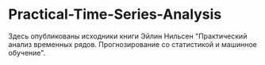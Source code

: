 # Practical-Time-Series-Analysis
Здесь опубликованы исходники книги Эйлин Нильсен "Практический анализ временных рядов. Прогнозирование со статистикой и машинное обучение".
